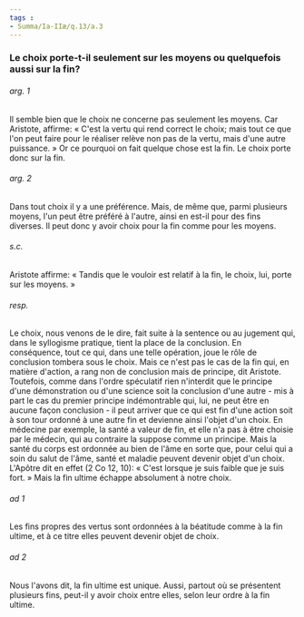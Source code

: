 ```yaml
---
tags : 
- Summa/Ia-IIæ/q.13/a.3
---
```


### Le choix porte-t-il seulement sur les moyens ou quelquefois aussi sur la fin?

###### arg. 1
Il semble bien que le choix ne concerne pas seulement les moyens. Car Aristote, affirme: « C'est la vertu qui rend correct le choix; mais tout ce que l'on peut faire pour le réaliser relève non pas de la vertu, mais d'une autre puissance. » Or ce pourquoi on fait quelque chose est la fin. Le choix porte donc sur la fin. 

###### arg. 2
Dans tout choix il y a une préférence. Mais, de même que, parmi plusieurs moyens, l'un peut être préféré à l'autre, ainsi en est-il pour des fins diverses. Il peut donc y avoir choix pour la fin comme pour les moyens. 

###### s.c.
Aristote affirme: « Tandis que le vouloir est relatif à la fin, le choix, lui, porte sur les moyens. » 

###### resp.
Le choix, nous venons de le dire, fait suite à la sentence ou au jugement qui, dans le syllogisme pratique, tient la place de la conclusion. En conséquence, tout ce qui, dans une telle opération, joue le rôle de conclusion tombera sous le choix. Mais ce n'est pas le cas de la fin qui, en matière d'action, a rang non de conclusion mais de principe, dit Aristote. Toutefois, comme dans l'ordre spéculatif rien n'interdit que le principe d'une démonstration ou d'une science soit la conclusion d'une autre - mis à part le cas du premier principe indémontrable qui, lui, ne peut être en aucune façon conclusion - il peut arriver que ce qui est fin d'une action soit à son tour ordonné à une autre fin et devienne ainsi l'objet d'un choix. En médecine par exemple, la santé a valeur de fin, et elle n'a pas à être choisie par le médecin, qui au contraire la suppose comme un principe. Mais la santé du corps est ordonnée au bien de l'âme en sorte que, pour celui qui a soin du salut de l'âme, santé et maladie peuvent devenir objet d'un choix. L'Apôtre dit en effet (2 Co 12, 10): « C'est lorsque je suis faible que je suis fort. » Mais la fin ultime échappe absolument à notre choix. 

###### ad 1
Les fins propres des vertus sont ordonnées à la béatitude comme à la fin ultime, et à ce titre elles peuvent devenir objet de choix. 

###### ad 2
Nous l'avons dit, la fin ultime est unique. Aussi, partout où se présentent plusieurs fins, peut-il y avoir choix entre elles, selon leur ordre à la fin ultime. 


